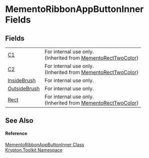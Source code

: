 # MementoRibbonAppButtonInner Fields




## Fields
<table>
<tr>
<td><a href="54a68739-36c3-359d-50d9-62edfae5511b.md">C1</a></td>
<td>For internal use only.<br />(Inherited from <a href="06176e26-a515-98f8-dcf2-9eea1cdf808b.md">MementoRectTwoColor</a>)</td></tr>
<tr>
<td><a href="b9413bca-0d4d-9123-fc09-26ebea8d9584.md">C2</a></td>
<td>For internal use only.<br />(Inherited from <a href="06176e26-a515-98f8-dcf2-9eea1cdf808b.md">MementoRectTwoColor</a>)</td></tr>
<tr>
<td><a href="144c3c43-23a5-e321-e508-21e6cf81ea16.md">InsideBrush</a></td>
<td>For internal use only.</td></tr>
<tr>
<td><a href="ca33352c-5f8e-ede5-4eda-973aea0a9118.md">OutsideBrush</a></td>
<td>For internal use only.</td></tr>
<tr>
<td><a href="ddfa9d94-a85a-f639-1904-c975fa381fa3.md">Rect</a></td>
<td>For internal use only.<br />(Inherited from <a href="06176e26-a515-98f8-dcf2-9eea1cdf808b.md">MementoRectTwoColor</a>)</td></tr>
</table>

## See Also


#### Reference
<a href="2b26afd2-a5ac-38d9-3bb9-f357d5a4c6bb.md">MementoRibbonAppButtonInner Class</a>  
<a href="79d2eac2-21f4-54ff-7552-b20c33c30600.md">Krypton.Toolkit Namespace</a>  
